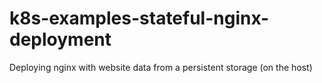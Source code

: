 # k8s-examples-stateful-nginx-deployment
Deploying nginx with website data from a persistent storage (on the host)
